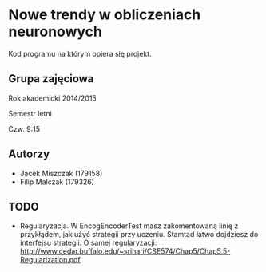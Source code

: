 Nowe trendy w obliczeniach neuronowych
======================================

Kod programu na którym opiera się projekt.

Grupa zajęciowa
---------------

Rok akademicki 2014/2015

Semestr letni

Czw. 9:15

Autorzy
-------

* Jacek Miszczak (179158)
* Filip Malczak (179326)

TODO
-----

* Regularyzacja. W EncogEncoderTest masz zakomentowaną linię z przykłądem, jak użyć strategii przy uczeniu.
  Stamtąd łatwo dojdziesz do interfejsu strategii. O samej regularyzacji:
   http://www.cedar.buffalo.edu/~srihari/CSE574/Chap5/Chap5.5-Regularization.pdf 